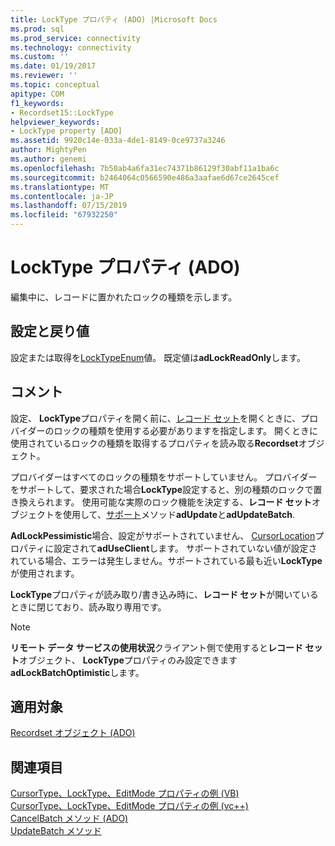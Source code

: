 ```yaml
---
title: LockType プロパティ (ADO) |Microsoft Docs
ms.prod: sql
ms.prod_service: connectivity
ms.technology: connectivity
ms.custom: ''
ms.date: 01/19/2017
ms.reviewer: ''
ms.topic: conceptual
apitype: COM
f1_keywords:
- Recordset15::LockType
helpviewer_keywords:
- LockType property [ADO]
ms.assetid: 9920c14e-033a-4de1-8149-0ce9737a3246
author: MightyPen
ms.author: genemi
ms.openlocfilehash: 7b50ab4a6fa31ec74371b86129f30abf11a1ba6c
ms.sourcegitcommit: b2464064c0566590e486a3aafae6d67ce2645cef
ms.translationtype: MT
ms.contentlocale: ja-JP
ms.lasthandoff: 07/15/2019
ms.locfileid: "67932250"
---
```

# <a name="locktype-property-ado"></a>LockType プロパティ (ADO)
編集中に、レコードに置かれたロックの種類を示します。  
  
## <a name="settings-and-return-values"></a>設定と戻り値  
 設定または取得を[LockTypeEnum](../../../ado/reference/ado-api/locktypeenum.md)値。 既定値は**adLockReadOnly**します。  
  
## <a name="remarks"></a>コメント  
 設定、 **LockType**プロパティを開く前に、[レコード セット](../../../ado/reference/ado-api/recordset-object-ado.md)を開くときに、プロバイダーのロックの種類を使用する必要がありますを指定します。 開くときに使用されているロックの種類を取得するプロパティを読み取る**Recordset**オブジェクト。  
  
 プロバイダーはすべてのロックの種類をサポートしていません。 プロバイダーをサポートして、要求された場合**LockType**設定すると、別の種類のロックで置き換えられます。 使用可能な実際のロック機能を決定する、**レコード セット**オブジェクトを使用して、[サポート](../../../ado/reference/ado-api/supports-method.md)メソッド**adUpdate**と**adUpdateBatch**.  
  
 **AdLockPessimistic**場合、設定がサポートされていません、 [CursorLocation](../../../ado/reference/ado-api/cursorlocation-property-ado.md)プロパティに設定されて**adUseClient**します。 サポートされていない値が設定されている場合、エラーは発生しません。サポートされている最も近い**LockType**が使用されます。  
  
 **LockType**プロパティが読み取り/書き込み時に、**レコード セット**が開いているときに閉じており、読み取り専用です。  
  
> [!NOTE]
>  **リモート データ サービスの使用状況**クライアント側で使用すると**レコード セット**オブジェクト、 **LockType**プロパティのみ設定できます**adLockBatchOptimistic**します。  
  
## <a name="applies-to"></a>適用対象  
 [Recordset オブジェクト (ADO)](../../../ado/reference/ado-api/recordset-object-ado.md)  
  
## <a name="see-also"></a>関連項目  
 [CursorType、LockType、EditMode プロパティの例 (VB)](../../../ado/reference/ado-api/cursortype-locktype-and-editmode-properties-example-vb.md)   
 [CursorType、LockType、EditMode プロパティの例 (vc++)](../../../ado/reference/ado-api/cursortype-locktype-and-editmode-properties-example-vc.md)   
 [CancelBatch メソッド (ADO)](../../../ado/reference/ado-api/cancelbatch-method-ado.md)   
 [UpdateBatch メソッド](../../../ado/reference/ado-api/updatebatch-method.md)
